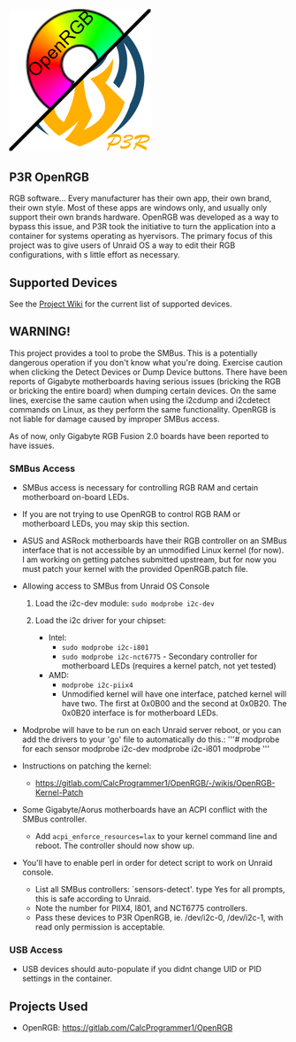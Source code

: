 ## ![P3R OpenRGB](https://raw.githubusercontent.com/P3R-CO/unraid/master/OpenRGB-P3R-256px.png)
## P3R OpenRGB

RGB software...  Every manufacturer has their own app, their own brand, their own style.  Most of these apps are windows only, and usually only support their own brands hardware.  OpenRGB was developed as a way to bypass this issue, and P3R took the initiative to turn the application into a container for systems operating as hyervisors.  The primary focus of this project was to give users of Unraid OS a way to edit their RGB configurations, with s little effort as necessary.

## Supported Devices

See the [Project Wiki](https://gitlab.com/CalcProgrammer1/OpenRGB/-/wikis/home) for the current list of supported devices.

## WARNING!

This project provides a tool to probe the SMBus.  This is a potentially dangerous operation if you don't know what you're doing.  Exercise caution when clicking the Detect Devices or Dump Device buttons.  There have been reports of Gigabyte motherboards having serious issues (bricking the RGB or bricking the entire board) when dumping certain devices.  On the same lines, exercise the same caution when using the i2cdump and i2cdetect commands on Linux, as they perform the same functionality.  OpenRGB is not liable for damage caused by improper SMBus access.

As of now, only Gigabyte RGB Fusion 2.0 boards have been reported to have issues.

### SMBus Access

  *  SMBus access is necessary for controlling RGB RAM and certain motherboard on-board LEDs.

  *  If you are not trying to use OpenRGB to control RGB RAM or motherboard LEDs, you may skip this section.

  *  ASUS and ASRock motherboards have their RGB controller on an SMBus interface that is not accessible by an unmodified Linux kernel (for now).  I am working on getting patches submitted upstream, but for now you must patch your kernel with the provided OpenRGB.patch file.

  *  Allowing access to SMBus from Unraid OS Console

      1. Load the i2c-dev module: `sudo modprobe i2c-dev`

      2. Load the i2c driver for your chipset:
          -  Intel:
              - `sudo modprobe i2c-i801`
              - `sudo modprobe i2c-nct6775` - Secondary controller for motherboard LEDs (requires a kernel patch, not yet tested)
          -  AMD:
              - `modprobe i2c-piix4` 
              - Unmodified kernel will have one interface, patched kernel will have two.  The first at 0x0B00 and the second at 0x0B20.  The 0x0B20 interface is for motherboard LEDs.

  *  Modprobe will have to be run on each Unraid server reboot, or you can add the drivers to your 'go' file to automatically do this.:
      '''# modprobe for each sensor
           modprobe i2c-dev
           modprobe i2c-i801
           modprobe <sensor3>'''

  *  Instructions on patching the kernel:
      - https://gitlab.com/CalcProgrammer1/OpenRGB/-/wikis/OpenRGB-Kernel-Patch
      
  *  Some Gigabyte/Aorus motherboards have an ACPI conflict with the SMBus controller.
      - Add `acpi_enforce_resources=lax` to your kernel command line and reboot.  The controller should now show up.

  *  You'll have to enable perl in order for detect script to work on Unraid console.
      - List all SMBus controllers: `sensors-detect'. type Yes for all prompts, this is safe according to Unraid.
      - Note the number for PIIX4, I801, and NCT6775 controllers.
      - Pass these devices to P3R OpenRGB, ie. /dev/i2c-0, /dev/i2c-1, with read only permission is acceptable.

### USB Access

  *  USB devices should auto-populate if you didnt change UID or PID settings in the container.
  
## Projects Used

  * OpenRGB: https://gitlab.com/CalcProgrammer1/OpenRGB
